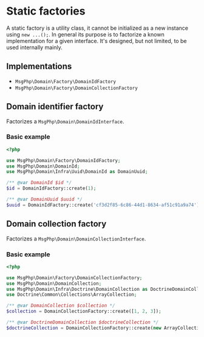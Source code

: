 # Static factories

A static factory is a utility class, it cannot be initialized as a new instance using `new ...();`. In general its
purpose is to factorize a known implementation for a given interface. It's designed, but not limited, to be used
internally mainly.

## Implementations

- `MsgPhp\Domain\Factory\DomainIdFactory`
- `MsgPhp\Domain\Factory\DomainCollectionFactory`

## Domain identifier factory

Factorizes a `MsgPhp\Domain\DomainIdInterface`.

### Basic example

```php
<?php

use MsgPhp\Domain\Factory\DomainIdFactory;
use MsgPhp\Domain\DomainId;
use MsgPhp\Domain\Infra\Uuid\DomainId as DomainUuid;

/** @var DomainId $id */
$id = DomainIdFactory::create(1);

/** @var DomainUuid $uuid */
$uuid = DomainIdFactory::create('cf3d2f85-6c86-44d1-8634-af51c91a9a74');
```

## Domain collection factory

Factorizes a `MsgPhp\Domain\DomainCollectionInterface`.

### Basic example

```php
<?php

use MsgPhp\Domain\Factory\DomainCollectionFactory;
use MsgPhp\Domain\DomainCollection;
use MsgPhp\Domain\Infra\Doctrine\DomainCollection as DoctrineDomainCollection;
use Doctrine\Common\Collections\ArrayCollection;

/** @var DomainCollection $collection */
$collection = DomainCollectionFactory::create([1, 2, 3]);

/** @var DoctrineDomainCollection $doctrineCollection */
$doctrineCollection = DomainCollectionFactory::create(new ArrayCollection([1, 2, 3]));
```
